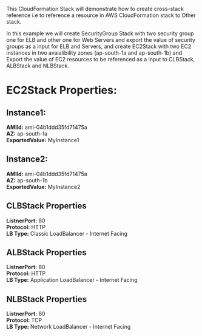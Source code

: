 This CloudFormation Stack will demonstrate how to create cross-stack reference i.e to reference a resource in AWS CloudFormation stack to Other stack.

In this example we will create SecurityGroup Stack with two security group one for ELB and other one for Web Servers and export the value of security groups as a input for ELB and Servers, and create EC2Stack with two EC2 instances in two avaialibility zones (ap-south-1a and ap-south-1b) and Export the value of EC2 resources to be referenced as a input to CLBStack, ALBStack and NLBStack.

# EC2Stack Properties:

## Instance1: 
  **AMIId:** ami-04b1ddd35fd71475a                                                                                                                                                 
  **AZ:** ap-south-1a                                                                                                                                                              
  **ExportedValue:** MyInstance1                                                                                                                                                   
  
## Instance2: 
  **AMIId:** ami-04b1ddd35fd71475a                                                                                                                                                 
  **AZ:** ap-south-1b                                                                                                                                                              
  **ExportedValue:** MyInstance2                                                                                                                                                   
  
## CLBStack Properties
  **ListnerPort:** 80                                                                                                                                                              
  **Protocol:** HTTP                                                                                                                                                               
  **LB Type:** Classic LoadBalancer - Internet Facing                                                                                                                              
  
## ALBStack Properties
  **ListnerPort:** 80                                                                                                                                                              
  **Protocol:** HTTP                                                                                                                                                               
  **LB Type:** Application LoadBalancer - Internet Facing                                                                                                                          
  
## NLBStack Properties
  **ListnerPort:** 80                                                                                                                                                               
  **Protocol:** TCP                                                                                                                                                                
  **LB Type:** Network LoadBalancer - Internet Facing                                                                                                                              
